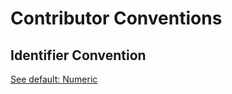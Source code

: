 # Contributor Conventions

## Identifier Convention

[See default: Numeric](./defaults.md#number)

## 
